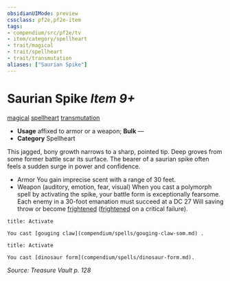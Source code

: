 ```yaml
---
obsidianUIMode: preview
cssclass: pf2e,pf2e-item
tags:
- compendium/src/pf2e/tv
- item/category/spellheart
- trait/magical
- trait/spellheart
- trait/transmutation
aliases: ["Saurian Spike"]
---
```

# Saurian Spike *Item 9+*  
[magical](rules/traits/magical.md)  [spellheart](rules/traits/spellheart-som.md)  [transmutation](rules/traits/transmutation.md)  

- **Usage** affixed to armor or a weapon; **Bulk** —
- **Category** Spellheart

This jagged, bony growth narrows to a sharp, pointed tip. Deep groves from some former battle scar its surface. The bearer of a saurian spike often feels a sudden surge in power and confidence.

- Armor You gain imprecise scent with a range of 30 feet.
- Weapon (auditory, emotion, fear, visual) When you cast a polymorph spell by activating the spike, your battle form is exceptionally fearsome. Each enemy in a 30-foot emanation must succeed at a DC 27 Will saving throw or become [frightened](rules/conditions.md#Frightened) ([frightened](rules/conditions.md#Frightened) on a critical failure).

```ad-embed-ability
title: Activate

You cast [gouging claw](compendium/spells/gouging-claw-som.md) .
```

```ad-embed-ability
title: Activate

You cast [dinosaur form](compendium/spells/dinosaur-form.md).
```

*Source: Treasure Vault p. 128*